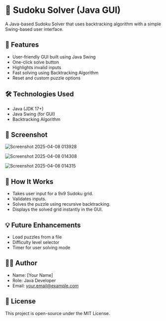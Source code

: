 # 🔢 Sudoku Solver (Java GUI)

A Java-based Sudoku Solver that uses backtracking algorithm with a simple Swing-based user interface.

## 🚀 Features
- User-friendly GUI built using Java Swing
- One-click solve button
- Highlights invalid inputs
- Fast solving using Backtracking Algorithm
- Reset and custom puzzle options

## 🛠️ Technologies Used
- Java (JDK 17+)
- Java Swing (for GUI)
- Backtracking Algorithm

## 📸 Screenshot
![Screenshot 2025-04-08 013928](https://github.com/user-attachments/assets/61f13429-6621-4f22-8488-265d46fc300d)

![Screenshot 2025-04-08 014308](https://github.com/user-attachments/assets/92bca0df-86cf-45c8-8070-7defeed7d8a6)

![Screenshot 2025-04-08 014315](https://github.com/user-attachments/assets/00e5c1b0-31f8-47ad-8b8d-bf4783038ebd)

## 📌 How It Works
- Takes user input for a 9x9 Sudoku grid.
- Validates inputs.
- Solves the puzzle using recursive backtracking.
- Displays the solved grid instantly in the GUI.

## 💡 Future Enhancements
- Load puzzles from a file
- Difficulty level selector
- Timer for user solving mode

## 👨‍💻 Author
- Name: [Your Name]
- Role: Java Developer
- Email: your.email@example.com

## 📄 License
This project is open-source under the MIT License.
